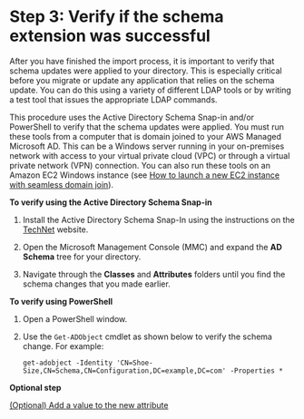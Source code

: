 # Step 3: Verify if the schema extension was successful<a name="verify"></a>

After you have finished the import process, it is important to verify that schema updates were applied to your directory\. This is especially critical before you migrate or update any application that relies on the schema update\. You can do this using a variety of different LDAP tools or by writing a test tool that issues the appropriate LDAP commands\. 

This procedure uses the Active Directory Schema Snap\-in and/or PowerShell to verify that the schema updates were applied\. You must run these tools from a computer that is domain joined to your AWS Managed Microsoft AD\. This can be a Windows server running in your on\-premises network with access to your virtual private cloud \(VPC\) or through a virtual private network \(VPN\) connection\. You can also run these tools on an Amazon EC2 Windows instance \(see [How to launch a new EC2 instance with seamless domain join](https://docs.aws.amazon.com/AWSEC2/latest/WindowsGuide/ec2-join-aws-domain.html#join-domain-console)\)\.

**To verify using the Active Directory Schema Snap\-in**

1. Install the Active Directory Schema Snap\-In using the instructions on the [TechNet](https://technet.microsoft.com/en-us/library/cc732110.aspx) website\. 

1. Open the Microsoft Management Console \(MMC\) and expand the **AD Schema** tree for your directory\. 

1. Navigate through the **Classes** and **Attributes** folders until you find the schema changes that you made earlier\.

**To verify using PowerShell**

1. Open a PowerShell window\.

1. Use the `Get-ADObject` cmdlet as shown below to verify the schema change\. For example:

   `get-adobject -Identity 'CN=Shoe-Size,CN=Schema,CN=Configuration,DC=example,DC=com' -Properties *`

**Optional step**

[\(Optional\) Add a value to the new attribute](addvalue.md)